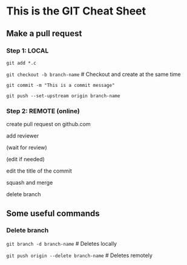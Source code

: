 # This is the GIT Cheat Sheet


## Make a pull request

### Step 1: LOCAL
`git add *.c`

`git checkout -b branch-name`  # Checkout and create at the same time 

`git commit -m "This is a commit message"`

`git push --set-upstream origin branch-name`

### Step 2: REMOTE (online)
create pull request on github.com

add reviewer

(wait for review)

(edit if needed)

edit the title of the commit

squash and merge

delete branch 

## Some useful commands
### Delete branch
`git branch -d branch-name`  # Deletes locally

`git push origin --delete branch-name` # Deletes remotely


